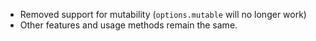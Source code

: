 * Removed support for mutability (`options.mutable` will no longer work)
* Other features and usage methods remain the same.
